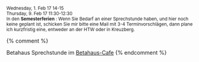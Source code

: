 <small>
Wednesday, 1. Feb 17 14-15<br />
Thursday, 9. Feb 17 11:30-12:30<br />
In den <strong>Semesterferien</strong> : Wenn Sie Bedarf an
einer Sprechstunde haben, und hier noch keine
geplant ist, schicken Sie mir bitte
eine Mail mit 3-4 Terminvorschlägen, dann plane
ich kurzfristig eine, entweder an der HTW oder
in Kreuzberg.
<br /></small>

{% comment %}

<span class = "attention">Betahaus</span>
Sprechstunde im <a href="https://www.betahaus.com/berlin/spaces/cafe/">Betahaus-Cafe</a>
{% endcomment %}
